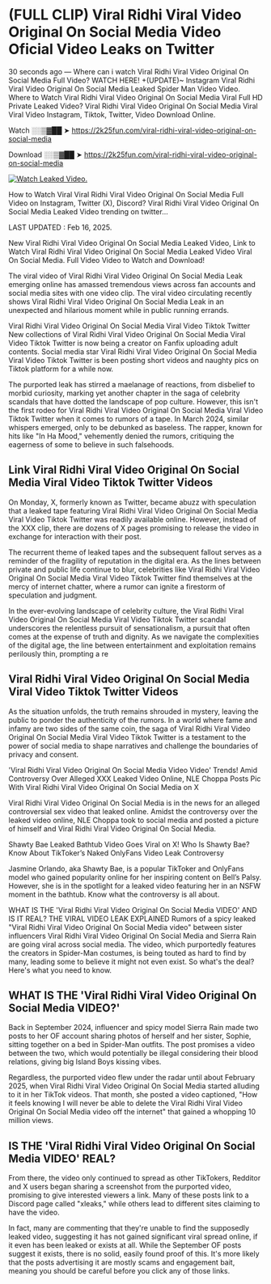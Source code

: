 # (FULL CLIP) Viral Ridhi Viral Video Original On Social Media Video Oficial Video Leaks on Twitter

30 seconds ago — Where can i watch Viral Ridhi Viral Video Original On Social Media Full Video? WATCH HERE! +(UPDATE)~ Instagram Viral Ridhi Viral Video Original On Social Media Leaked Spider Man Video Video. Where to Watch Viral Ridhi Viral Video Original On Social Media Viral Full HD Private Leaked Video? Viral Ridhi Viral Video Original On Social Media Viral Viral Video Instagram, Tiktok, Twitter, Video Download Online.

Watch ░░▒▓██ ➤ https://2k25fun.com/viral-ridhi-viral-video-original-on-social-media

Download ░░▒▓██ ➤ https://2k25fun.com/viral-ridhi-viral-video-original-on-social-media

[![Watch Leaked Video.](https://miro.medium.com/v2/resize:fit:828/format:webp/1*cilzJN44JGOrTw9NJCrNHA.gif "Watch Leaked Video")](https://2k25fun.com/viral-ridhi-viral-video-original-on-social-media)

How to Watch Viral Viral Ridhi Viral Video Original On Social Media Full Video on Instagram, Twitter (X), Discord? Viral Ridhi Viral Video Original On Social Media Leaked Video trending on twitter...

LAST UPDATED : Feb 16, 2025.

New Viral Ridhi Viral Video Original On Social Media Leaked Video, Link to Watch Viral Ridhi Viral Video Original On Social Media Leaked Video Viral On Social Media. Full Video Video to Watch and Download!

The viral video of Viral Ridhi Viral Video Original On Social Media Leak emerging online has amassed tremendous views across fan accounts and social media sites with one video clip. The viral video circulating recently shows Viral Ridhi Viral Video Original On Social Media Leak in an unexpected and hilarious moment while in public running errands.

Viral Ridhi Viral Video Original On Social Media Viral Video Tiktok Twitter New collections of Viral Ridhi Viral Video Original On Social Media Viral Video Tiktok Twitter is now being a creator on Fanfix uploading adult contents. Social media star Viral Ridhi Viral Video Original On Social Media Viral Video Tiktok Twitter is been posting short videos and naughty pics on Tiktok platform for a while now.

The purported leak has stirred a maelanage of reactions, from disbelief to morbid curiosity, marking yet another chapter in the saga of celebrity scandals that have dotted the landscape of pop culture. However, this isn't the first rodeo for Viral Ridhi Viral Video Original On Social Media Viral Video Tiktok Twitter when it comes to rumors of a tape. In March 2024, similar whispers emerged, only to be debunked as baseless. The rapper, known for hits like "In Ha Mood," vehemently denied the rumors, critiquing the eagerness of some to believe in such falsehoods.

## Link Viral Ridhi Viral Video Original On Social Media Viral Video Tiktok Twitter Videos

On Monday, X, formerly known as Twitter, became abuzz with speculation that a leaked tape featuring Viral Ridhi Viral Video Original On Social Media Viral Video Tiktok Twitter was readily available online. However, instead of the XXX clip, there are dozens of X pages promising to release the video in exchange for interaction with their post.

The recurrent theme of leaked tapes and the subsequent fallout serves as a reminder of the fragility of reputation in the digital era. As the lines between private and public life continue to blur, celebrities like Viral Ridhi Viral Video Original On Social Media Viral Video Tiktok Twitter find themselves at the mercy of internet chatter, where a rumor can ignite a firestorm of speculation and judgment.

In the ever-evolving landscape of celebrity culture, the Viral Ridhi Viral Video Original On Social Media Viral Video Tiktok Twitter scandal underscores the relentless pursuit of sensationalism, a pursuit that often comes at the expense of truth and dignity. As we navigate the complexities of the digital age, the line between entertainment and exploitation remains perilously thin, prompting a re

##  Viral Ridhi Viral Video Original On Social Media Viral Video Tiktok Twitter Videos

As the situation unfolds, the truth remains shrouded in mystery, leaving the public to ponder the authenticity of the rumors. In a world where fame and infamy are two sides of the same coin, the saga of Viral Ridhi Viral Video Original On Social Media Viral Video Tiktok Twitter is a testament to the power of social media to shape narratives and challenge the boundaries of privacy and consent.

'Viral Ridhi Viral Video Original On Social Media Video Video' Trends! Amid Controversy Over Alleged XXX Leaked Video Online, NLE Choppa Posts Pic With Viral Ridhi Viral Video Original On Social Media on X

Viral Ridhi Viral Video Original On Social Media is in the news for an alleged controversial sex video that leaked online. Amidst the controversy over the leaked video online, NLE Choppa took to social media and posted a picture of himself and Viral Ridhi Viral Video Original On Social Media.

Shawty Bae Leaked Bathtub Video Goes Viral on X! Who Is Shawty Bae? Know About TikToker’s Naked OnlyFans Video Leak Controversy

Jasmine Orlando, aka Shawty Bae, is a popular TikToker and OnlyFans model who gained popularity online for her inspiring content on Bell’s Palsy. However, she is in the spotlight for a leaked video featuring her in an NSFW moment in the bathtub. Know what the controversy is all about.

WHAT IS THE 'Viral Ridhi Viral Video Original On Social Media VIDEO' AND IS IT REAL? THE VIRAL VIDEO LEAK EXPLAINED Rumors of a spicy leaked "Viral Ridhi Viral Video Original On Social Media video" between sister influencers Viral Ridhi Viral Video Original On Social Media and Sierra Rain are going viral across social media. The video, which purportedly features the creators in Spider-Man costumes, is being touted as hard to find by many, leading some to believe it might not even exist. So what's the deal? Here's what you need to know.

## WHAT IS THE 'Viral Ridhi Viral Video Original On Social Media VIDEO?'

Back in September 2024, influencer and spicy model Sierra Rain made two posts to her OF account sharing photos of herself and her sister, Sophie, sitting together on a bed in Spider-Man outfits. The post promises a video between the two, which would potentially be illegal considering their blood relations, giving big Island Boys kissing vibes.

Regardless, the purported video flew under the radar until about February 2025, when Viral Ridhi Viral Video Original On Social Media started alluding to it in her TikTok videos. That month, she posted a video captioned, "How it feels knowing I will never be able to delete the Viral Ridhi Viral Video Original On Social Media video off the internet" that gained a whopping 10 million views.

## IS THE 'Viral Ridhi Viral Video Original On Social Media VIDEO' REAL?

From there, the video only continued to spread as other TikTokers, Redditor and X users began sharing a screenshot from the purported video, promising to give interested viewers a link. Many of these posts link to a Discord page called "xleaks," while others lead to different sites claiming to have the video.

In fact, many are commenting that they're unable to find the supposedly leaked video, suggesting it has not gained significant viral spread online, if it even has been leaked or exists at all. While the September OF posts suggest it exists, there is no solid, easily found proof of this. It's more likely that the posts advertising it are mostly scams and engagement bait, meaning you should be careful before you click any of those links.
